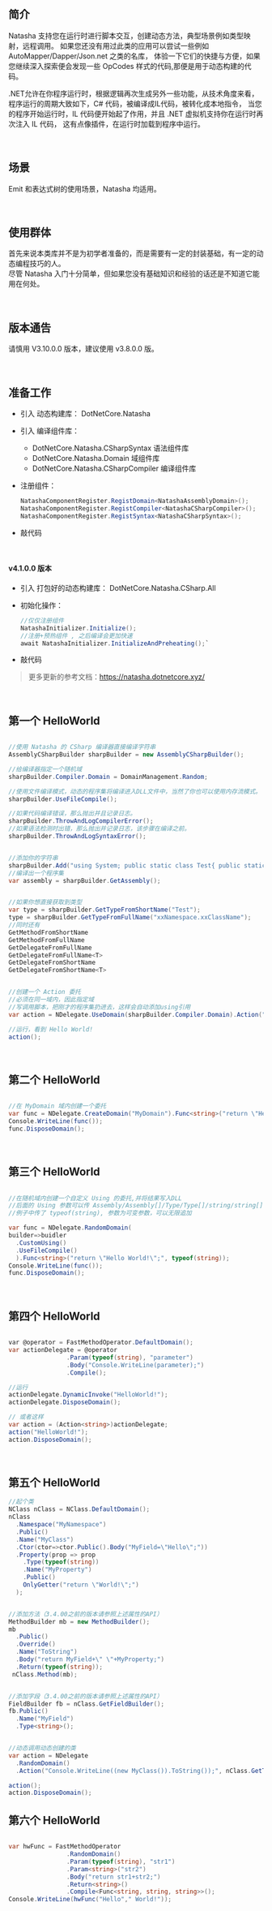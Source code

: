 
## 简介

Natasha 支持您在运行时进行脚本交互，创建动态方法，典型场景例如类型映射，远程调用。
如果您还没有用过此类的应用可以尝试一些例如 AutoMapper/Dapper/Json.net 之类的名库，
体验一下它们的快捷与方便，如果您继续深入探索便会发现一些 OpCodes 样式的代码,那便是用于动态构建的代码。

.NET允许在你程序运行时，根据逻辑再次生成另外一些功能，从技术角度来看，
程序运行的周期大致如下，C# 代码，被编译成IL代码，被转化成本地指令，
当您的程序开始运行时，IL 代码便开始起了作用，并且 .NET 虚拟机支持你在运行时再次注入 IL 代码，
这有点像插件，在运行时加载到程序中运行。  

<br/>  

## 场景

Emit 和表达式树的使用场景，Natasha 均适用。  


<br/>  

## 使用群体

首先来说本类库并不是为初学者准备的，而是需要有一定的封装基础，有一定的动态编程技巧的人。  
尽管 Natasha 入门十分简单，但如果您没有基础知识和经验的话还是不知道它能用在何处。  


<br/>  

## 版本通告

请慎用 V3.10.0.0 版本，建议使用 v3.8.0.0 版。

<br/>  

## 准备工作

 - 引入 动态构建库： DotNetCore.Natasha

 - 引入 编译组件库：  
 
    - DotNetCore.Natasha.CSharpSyntax  语法组件库
    - DotNetCore.Natasha.Domain 域组件库
    - DotNetCore.Natasha.CSharpCompiler 编译组件库

- 注册组件：

  ```C#
  NatashaComponentRegister.RegistDomain<NatashaAssemblyDomain>();
  NatashaComponentRegister.RegistCompiler<NatashaCSharpCompiler>();
  NatashaComponentRegister.RegistSyntax<NatashaCSharpSyntax>();
  ```

  
 - 敲代码  

<br/>  

 
#### v4.1.0.0 版本

- 引入 打包好的动态构建库： DotNetCore.Natasha.CSharp.All  

- 初始化操作：

  ```C#
  //仅仅注册组件
  NatashaInitializer.Initialize();
  //注册+预热组件 , 之后编译会更加快速
  await NatashaInitializer.InitializeAndPreheating();`
  ```
   
 - 敲代码  

 > 更多更新的参考文档：https://natasha.dotnetcore.xyz/  
 
<br/>  


## 第一个 HelloWorld

```C#

//使用 Natasha 的 CSharp 编译器直接编译字符串
AssemblyCSharpBuilder sharpBuilder = new AssemblyCSharpBuilder();

//给编译器指定一个随机域
sharpBuilder.Compiler.Domain = DomainManagement.Random;

//使用文件编译模式，动态的程序集将编译进入DLL文件中，当然了你也可以使用内存流模式。
sharpBuilder.UseFileCompile();

//如果代码编译错误，那么抛出并且记录日志。
sharpBuilder.ThrowAndLogCompilerError();
//如果语法检测时出错，那么抛出并记录日志，该步骤在编译之前。
sharpBuilder.ThrowAndLogSyntaxError();


//添加你的字符串
sharpBuilder.Add("using System; public static class Test{ public static void Show(){ Console.WriteLine(\"Hello World!\");}}");
//编译出一个程序集
var assembly = sharpBuilder.GetAssembly();


//如果你想直接获取到类型
var type = sharpBuilder.GetTypeFromShortName("Test");
type = sharpBuilder.GetTypeFromFullName("xxNamespace.xxClassName");
//同时还有
GetMethodFromShortName
GetMethodFromFullName
GetDelegateFromFullName
GetDelegateFromFullName<T>
GetDelegateFromShortName
GetDelegateFromShortName<T>


//创建一个 Action 委托
//必须在同一域内，因此指定域
//写调用脚本，把刚才的程序集扔进去，这样会自动添加using引用
var action = NDelegate.UseDomain(sharpBuilder.Compiler.Domain).Action("Test.Show();", assembly);

//运行，看到 Hello World!
action();

```

<br/>  

## 第二个 HelloWorld

```C#

//在 MyDomain 域内创建一个委托
var func = NDelegate.CreateDomain("MyDomain").Func<string>("return \"Hello World!\";");
Console.WriteLine(func());
func.DisposeDomain();

```

<br/>  

## 第三个 HelloWorld

```C#

//在随机域内创建一个自定义 Using 的委托,并将结果写入DLL
//后面的 Using 参数可以传 Assembly/Assembly[]/Type/Type[]/string/string[]
//例子中传了 typeof(string), 参数为可变参数，可以无限追加

var func = NDelegate.RandomDomain(
builder=>buidler
  .CustomUsing()
  .UseFileCompile()
  ).Func<string>("return \"Hello World!\";", typeof(string));
Console.WriteLine(func());
func.DisposeDomain();

```  

<br/>  


## 第四个 HelloWorld

```C#

var @operator = FastMethodOperator.DefaultDomain();
var actionDelegate = @operator
                .Param(typeof(string), "parameter")
                .Body("Console.WriteLine(parameter);")
                .Compile();

//运行
actionDelegate.DynamicInvoke("HelloWorld!");
actionDelegate.DisposeDomain();

// 或者这样
var action = (Action<string>)actionDelegate;
action("HelloWorld!");
action.DisposeDomain();
```  

<br/>  


## 第五个 HelloWorld

```C#
//起个类
NClass nClass = NClass.DefaultDomain();
nClass
  .Namespace("MyNamespace")
  .Public()
  .Name("MyClass")
  .Ctor(ctor=>ctor.Public().Body("MyField=\"Hello\";"))
  .Property(prop => prop
    .Type(typeof(string))
    .Name("MyProperty")
    .Public()
    OnlyGetter("return \"World!\";")
  );


//添加方法（3.4.00之前的版本请参照上述属性的API）
MethodBuilder mb = new MethodBuilder();
mb
  .Public()
  .Override()
  .Name("ToString")
  .Body("return MyField+\" \"+MyProperty;")
  .Return(typeof(string));
 nClass.Method(mb);


//添加字段（3.4.00之前的版本请参照上述属性的API）
FieldBuilder fb = nClass.GetFieldBuilder();
fb.Public()
  .Name("MyField")
  .Type<string>();


//动态调用动态创建的类
var action = NDelegate
  .RandomDomain()
  .Action("Console.WriteLine((new MyClass()).ToString());", nClass.GetType());

action();
action.DisposeDomain();
```

## 第六个 HelloWorld

```C#

var hwFunc = FastMethodOperator
                .RandomDomain()
                .Param(typeof(string), "str1")
                .Param<string>("str2")
                .Body("return str1+str2;")
                .Return<string>()
                .Compile<Func<string, string, string>>();
Console.WriteLine(hwFunc("Hello"," World!"));

```
